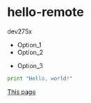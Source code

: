 # hello-remote
dev275x

* Option_1
* Option_2
- Option_3

```python
print "Hello, world!"
```

[This page](https://github.com/andrewha/hello-remote/blob/master/README.md)
